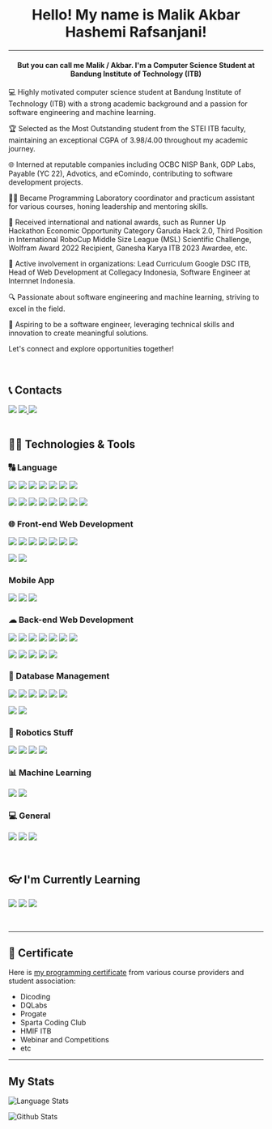 <h1 align="center">Hello! My name is Malik Akbar Hashemi Rafsanjani!</h1>
<hr>
<h4 align="center">But you can call me Malik / Akbar. I'm a Computer Science Student at Bandung Institute of Technology (ITB)</h4>
<div>
💻 Highly motivated computer science student at Bandung Institute of Technology (ITB) with a strong academic background and a passion for software engineering and machine learning.

🏆 Selected as the Most Outstanding student from the STEI ITB faculty, maintaining an exceptional CGPA of 3.98/4.00 throughout my academic journey.

🌐 Interned at reputable companies including OCBC NISP Bank, GDP Labs, Payable (YC 22), Advotics, and eComindo, contributing to software development projects.

🧑‍🏫 Became Programming Laboratory coordinator and practicum assistant for various courses, honing leadership and mentoring skills.

🥇 Received international and national awards, such as Runner Up Hackathon Economic Opportunity Category Garuda Hack 2.0, Third Position in International RoboCup Middle Size League (MSL) Scientific Challenge, Wolfram Award 2022 Recipient, Ganesha Karya ITB 2023 Awardee, etc.

🤝 Active involvement in organizations: Lead Curriculum Google DSC ITB, Head of Web Development at Collegacy Indonesia, Software Engineer at Internnet Indonesia.

🔍 Passionate about software engineering and machine learning, striving to excel in the field.

🚀 Aspiring to be a software engineer, leveraging technical skills and innovation to create meaningful solutions.

Let's connect and explore opportunities together!
</div>
<br/>

## 📞 Contacts

<a href="https://www.linkedin.com/in/malik-rafsanjani-424710204/"><img src="https://img.shields.io/badge/-malikrafsanjani-blue?style=flat-square&logo=Linkedin&logoColor=white/"></a>
<a href="https://www.instagram.com/malikakbarrafsan/"><img src="https://img.shields.io/badge/-@malikakbarrafsan-333333?style=flat-square&logo=instagram&logoColor=white/">
<a href="mailto: pro.malikakbar2357@gmail.com"><img src="https://img.shields.io/badge/-pro.malikakbar2357@gmail.com-f6f6f6?style=flat-square&logo=Gmail&logoColor=white/"></a>
<br/>
<br/>

## 👨‍💻 Technologies & Tools

### 🔠 Language

<p>
<img src="https://img.shields.io/badge/-TypeScript-333333?style=flat-square&logo=typescript">
<img src="https://img.shields.io/badge/-JavaScript-333333?style=flat-square&logo=javascript">
<img src="https://img.shields.io/badge/-Dart-333333?style=flat-square&logo=dart">
<img src="https://img.shields.io/badge/-PHP-333333?style=flat-square&logo=PHP">
<img src="https://img.shields.io/badge/-Go-333333?style=flat-square&logo=Go">
<img src="https://img.shields.io/badge/-Ruby-333333?style=flat-square&logo=ruby"/>
<img src="https://img.shields.io/badge/-Java-333333?style=flat-square&logo=Java">
</p>
<p>
<img src="https://img.shields.io/badge/-C-333333?style=flat-square&logo=C">
<img src="https://img.shields.io/badge/-C++-333333?style=flat-square&logo=Cplusplus">
<img src="https://img.shields.io/badge/-C Sharp-333333?style=flat-square&logo=Csharp">
<img src="https://img.shields.io/badge/-Python-333333?style=flat-square&logo=Python">
<img src="https://img.shields.io/badge/-SQL-333333?style=flat-square&logo=sql">
<img src="https://img.shields.io/badge/-Shell-333333?style=flat-square&logo=gnu+bash">
<img src="https://img.shields.io/badge/-Haskell-333333?style=flat-square&logo=haskell"/>
<img src="https://img.shields.io/badge/-Prolog-333333?style=flat-square&logo=prolog">
</p>

### 🌐 Front-end Web Development

<p>
<img src="https://img.shields.io/badge/-React-333333?style=flat-square&logo=react">
<img src="https://img.shields.io/badge/-Vue.Js-333333?style=flat-square&logo=vue.js">
<img src="https://img.shields.io/badge/-Svelte-333333?style=flat-square&logo=svelte">
<img src="https://img.shields.io/badge/-Next.Js-333333?style=flat-square&logo=next.js">
<img src="https://img.shields.io/badge/-Bootstrap5-333333?style=flat-square&logo=bootstrap">
<img src="https://img.shields.io/badge/-Sass-333333?style=flat-square&logo=sass">
<img src="https://img.shields.io/badge/-Tailwind-333333?style=flat-square&logo=tailwind-css">
</p>
<p>
<img src="https://img.shields.io/badge/-Figma-333333?style=flat-square&logo=figma">
<img src="https://img.shields.io/badge/-Adobe%20XD-333333?style=flat-square&logo=adobe%20XD">
</p>

### Mobile App

<p>
<img src="https://img.shields.io/badge/-Kotlin-333333?style=flat-square&logo=kotlin">
<img src="https://img.shields.io/badge/-Flutter-333333?style=flat-square&logo=flutter">
<img src="https://img.shields.io/badge/-React%20Native-333333?style=flat-square&logo=react">
</p>

### ☁ Back-end Web Development

<p>
<img src="https://img.shields.io/badge/-ExpressJS-333333?style=flat-square&logo=express">
<img src="https://img.shields.io/badge/-Laravel-333333?style=flat-square&logo=laravel">
<img src="https://img.shields.io/badge/-Flask-333333?style=flat-square&logo=flask">
<img src="https://img.shields.io/badge/-Django-333333?style=flat-square&logo=Django">
<img src="https://img.shields.io/badge/-Docker-333333?style=flat-square&logo=docker"/>
<img src="https://img.shields.io/badge/-Socket.io-333333?style=flat-square&logo=socket.io"/>
<img src="https://img.shields.io/badge/-Nodejs-333333?style=flat-square&logo=Node.js">
</p>
<p>
<img src="https://img.shields.io/badge/-Insomnia-333333?style=flat-square&logo=insomnia">
<img src="https://img.shields.io/badge/-Postman-333333?style=flat-square&logo=postman">
<img src="https://img.shields.io/badge/-Vercel-333333?style=flat-square&logo=vercel">
<img src="https://img.shields.io/badge/-Netlify-333333?style=flat-square&logo=netlify">
<img src="https://img.shields.io/badge/-Heroku-333333?style=flat-square&logo=heroku">
</p>

### 📅 Database Management

<p>
<img src="https://img.shields.io/badge/-MySQL-333333?style=flat-square&logo=mysql">
<img src="https://img.shields.io/badge/-PostgreSQL-333333?style=flat-square&logo=postgresql">
<img src="https://img.shields.io/badge/-GraphQL-333333?style=flat-square&logo=graphql">
<img src="https://img.shields.io/badge/-Prisma-333333?style=flat-square&logo=prisma">
<img src="https://img.shields.io/badge/-Firebase-333333?style=flat-square&logo=firebase">
<img src="https://img.shields.io/badge/-MongoDB-333333?style=flat-square&logo=mongodb">
</p>
<p>
<img src="https://img.shields.io/badge/-Azure-333333?style=flat-square&logo=azure-devops">
<img src="https://img.shields.io/badge/-Google%20Cloud%20Platform-333333?style=flat-square&logo=google-cloud">
</p>

### 🤖 Robotics Stuff
<p>
<img src="https://img.shields.io/badge/-ROS-333333?style=flat-square&logo=ros">
<img src="https://img.shields.io/badge/-Ubuntu-333333?style=flat-square&logo=ubuntu">
<img src="https://img.shields.io/badge/-WSL-333333?style=flat-square&logo=wsl">
<img src="https://img.shields.io/badge/-Gazebo-333333?style=flat-square&logo=gazebo">
</p>

### 📊 Machine Learning
<p>
<img src="https://img.shields.io/badge/-TensorFlow-333333?style=flat-square&logo=tensorflow"/>
<img src="https://img.shields.io/badge/-Open%20CV-333333?style=flat-square&logo=opencv">
</p>

### 💻 General
<p>
<img src="https://img.shields.io/badge/-Git-333333?style=flat-square&logo=git">
<img src="https://img.shields.io/badge/-Gitlab-333333?style=flat-square&logo=gitlab">
<img src="https://img.shields.io/badge/-Github-333333?style=flat-square&logo=github">
</p>
<br/>

## 👓 I'm Currently Learning

<p>
<img src="https://img.shields.io/badge/-Angular-333333?style=flat-square&logo=angular&logoColor=red">
<img src="https://img.shields.io/badge/-Ruby%20on%20Rails-333333?style=flat-square&logo=ruby-on-rails"/>
<img src="https://img.shields.io/badge/-Spring-333333?style=flat-square&logo=spring">
</p>
<br/>
<hr>

## 📜 Certificate
Here is [my programming certificate](Certificate.md) from various course providers and student association:
- Dicoding
- DQLabs
- Progate
- Sparta Coding Club
- HMIF ITB
- Webinar and Competitions
- etc

<hr>

## My Stats

![Language Stats](https://github-readme-stats-one-bice.vercel.app/api/top-langs/?username=malikrafsan&langs_count=10&layout=compact&role=OWNER,COLLABORATOR,ORGANIZATION_MEMBER&theme=react&hide=jupyter%20notebook,html)

![Github Stats](https://github-readme-stats.vercel.app/api?username=malikrafsan&count_private=true&theme=react&show_icons=true&include_all_commits=true)

